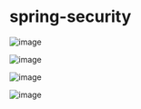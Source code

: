 # spring-security


![image](https://user-images.githubusercontent.com/25693835/112745478-535f8e80-8fc6-11eb-914b-03c8355473fc.png)


![image](https://user-images.githubusercontent.com/25693835/112745518-ab969080-8fc6-11eb-9008-0c6df59c8645.png)


![image](https://user-images.githubusercontent.com/25693835/112745524-b9e4ac80-8fc6-11eb-8bd1-45254b1e88b7.png)


![image](https://user-images.githubusercontent.com/25693835/112745532-c79a3200-8fc6-11eb-8822-90c69b1c8e52.png)


